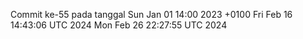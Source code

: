 Commit ke-55 pada tanggal Sun Jan 01 14:00 2023 +0100
Fri Feb 16 14:43:06 UTC 2024
Mon Feb 26 22:27:55 UTC 2024
